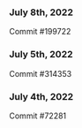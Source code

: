 ### July 8th, 2022

Commit #199722

### July 5th, 2022

Commit #314353


### July 4th, 2022

Commit #72281
